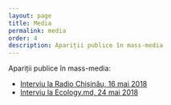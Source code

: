 ```yaml
---
layout: page
title: Media
permalink: media
order: 4
description: Apariții publice în mass-media
---
```


Apariții publice în mass-media:

* [Interviu la Radio Chișinău, 16 mai
  2018](https://www.facebook.com/homeschoolingmoldova/posts/406732656469624)
* [Interviu la Ecology.md, 24 mai
  2018](https://www.facebook.com/homeschoolingmoldova/posts/395241287618761)
